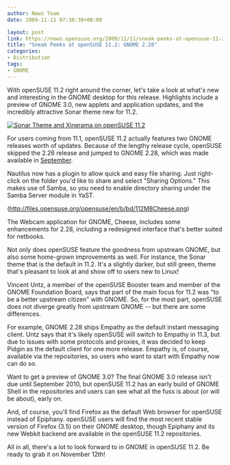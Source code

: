 ```yaml
---
author: News Team
date: 2009-11-11 07:30:38+00:00

layout: post
link: https://news.opensuse.org/2009/11/11/sneak-peeks-at-opensuse-11-2-gnome-2-28/
title: "Sneak Peeks at openSUSE 11.2: GNOME 2.28"
categories:
- Distribution
tags:
- GNOME
---
```

With openSUSE 11.2 right around the corner, let's take a look at what's new and interesting in the GNOME desktop for this release. Highlights include a preview of GNOME 3.0, new applets and application updates, and the incredibly attractive Sonar theme new for 11.2.

[![Sonar Theme and Xinerama on openSUSE 11.2](http://farm3.static.flickr.com/2791/4090185161_9a7976304d.jpg)](http://www.flickr.com/photos/jzb/4090185161/)

For users coming from 11.1, openSUSE 11.2 actually features two GNOME releases worth of updates. Because of the lengthy release cycle, openSUSE skipped the 2.26 release and jumped to GNOME 2.28, which was made available in [September](http://www.gnome.org/press/releases/2009-09-gnome228.html).

Nautilus now has a plugin to allow quick and easy file sharing. Just right-click on the folder you'd like to share and select "Sharing Options." This makes use of Samba, so you need to enable directory sharing under the Samba Server module in YaST.

(http://files.opensuse.org/opensuse/en/b/bd/112M8Cheese.png)

The Webcam application for GNOME, Cheese, includes some enhancements for 2.28, including a redesigned interface that's better suited for netbooks.

Not only does openSUSE feature the goodness from upstream GNOME, but also some home-grown improvements as well. For instance, the Sonar theme that is the default in 11.2. It's a slightly darker, but still green, theme that's pleasant to look at and show off to users new to Linux!

Vincent Untz, a member of the openSUSE Booster team and member of the GNOME Foundation Board, says that part of the main focus for 11.2 was "to be a better upstream citizen" with GNOME. So, for the most part, openSUSE does not diverge greatly from upstream GNOME -- but there are some differences.

For example, GNOME 2.28 ships Empathy as the default instant messaging client. Untz says that it's likely openSUSE will switch to Empathy in 11.3, but due to issues with some protocols and proxies, it was decided to keep Pidgin as the default client for one more release. Empathy is, of course, available via the repositories, so users who want to start with Empathy now can do so.

Want to get a preview of GNOME 3.0? The final GNOME 3.0 release isn't due until September 2010, but openSUSE 11.2 has an early build of GNOME Shell in the repositories and users can see what all the fuss is about (or will be about), early on.

And, of course, you'll find Firefox as the default Web browser for openSUSE instead of Epiphany. openSUSE users will find the most recent stable version of Firefox (3.5) on their GNOME desktop, though Epiphany and its new Webkit backend are available in the openSUSE 11.2 repositories.

All in all, there's a lot to look forward to in GNOME in openSUSE 11.2. Be ready to grab it on November 12th!		
